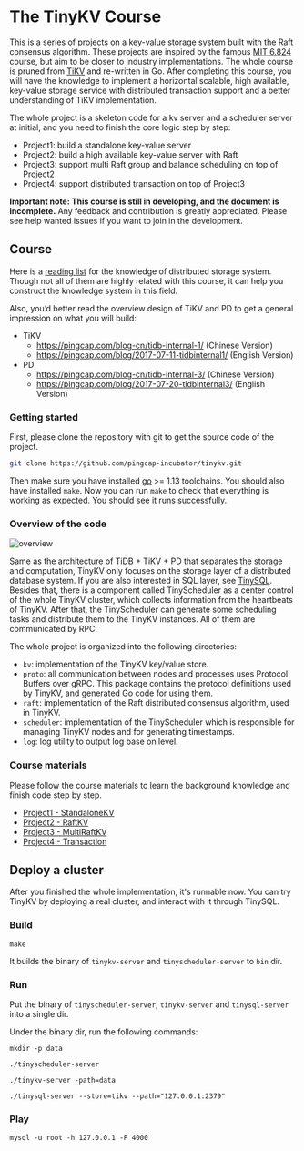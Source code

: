 # The TinyKV Course

This is a series of projects on a key-value storage system built with the Raft consensus algorithm. These projects are inspired by the famous [MIT 6.824](http://nil.csail.mit.edu/6.824/2018/index.html) course, but aim to be closer to industry implementations. The whole course is pruned from [TiKV](https://github.com/tikv/tikv) and re-written in Go. After completing this course, you will have the knowledge to implement a horizontal scalable, high available, key-value storage service with distributed transaction support and a better understanding of TiKV implementation.

The whole project is a skeleton code for a kv server and a scheduler server at initial, and you need to finish the core logic step by step:

- Project1: build a standalone key-value server
- Project2: build a high available key-value server with Raft
- Project3: support multi Raft group and balance scheduling on top of Project2
- Project4: support distributed transaction on top of Project3

**Important note: This course is still in developing, and the document is incomplete.** Any feedback and contribution is greatly appreciated. Please see help wanted issues if you want to join in the development.

## Course

Here is a [reading list](doc/reading_list.md) for the knowledge of distributed storage system. Though not all of them are highly related with this course, it can help you construct the knowledge system in this field.

Also, you’d better read the overview design of TiKV and PD to get a general impression on what you will build:

- TiKV
  - <https://pingcap.com/blog-cn/tidb-internal-1/> (Chinese Version)
  - <https://pingcap.com/blog/2017-07-11-tidbinternal1/> (English Version)
- PD
  - <https://pingcap.com/blog-cn/tidb-internal-3/> (Chinese Version)
  - <https://pingcap.com/blog/2017-07-20-tidbinternal3/> (English Version)

### Getting started

First, please clone the repository with git to get the source code of the project.

``` bash
git clone https://github.com/pingcap-incubator/tinykv.git
```

Then make sure you have installed [go](https://golang.org/doc/install) >= 1.13 toolchains. You should also have installed `make`.
Now you can run `make` to check that everything is working as expected. You should see it runs successfully.

### Overview of the code

![overview](doc/imgs/overview.png)

Same as the architecture of TiDB + TiKV + PD that separates the storage and computation, TinyKV only focuses on the storage layer of a distributed database system. If you are also interested in SQL layer, see [TinySQL](https://github.com/pingcap-incubator/tinysql). Besides that, there is a component called TinyScheduler as a center control of the whole TinyKV cluster, which collects information from the heartbeats of TinyKV. After that, the TinyScheduler can generate some scheduling tasks and distribute them to the TinyKV instances. All of them are communicated by RPC.

The whole project is organized into the following directories:

- `kv`: implementation of the TinyKV key/value store.
- `proto`: all communication between nodes and processes uses Protocol Buffers over gRPC. This package contains the protocol definitions used by TinyKV, and generated Go code for using them.
- `raft`: implementation of the Raft distributed consensus algorithm, used in TinyKV.
- `scheduler`: implementation of the TinyScheduler which is responsible for managing TinyKV nodes and for generating timestamps.
- `log`: log utility to output log base	on level.

### Course materials

Please follow the course materials to learn the background knowledge and finish code step by step.

- [Project1 - StandaloneKV](doc/project1-StandaloneKV.md)
- [Project2 - RaftKV](doc/project2-RaftKV.md)
- [Project3 - MultiRaftKV](doc/project3-MultiRaftKV.md)
- [Project4 - Transaction](doc/project4-Transaction.md)

## Deploy a cluster

After you finished the whole implementation, it's runnable now. You can try TinyKV by deploying a real cluster, and interact with it through TinySQL.

### Build

```
make
```

It builds the binary of `tinykv-server` and `tinyscheduler-server` to `bin` dir.

### Run

Put the binary of `tinyscheduler-server`, `tinykv-server` and `tinysql-server` into a single dir.

Under the binary dir, run the following commands:

```
mkdir -p data
```

```
./tinyscheduler-server
```

```
./tinykv-server -path=data
```

```
./tinysql-server --store=tikv --path="127.0.0.1:2379"
```

### Play

```
mysql -u root -h 127.0.0.1 -P 4000
```
